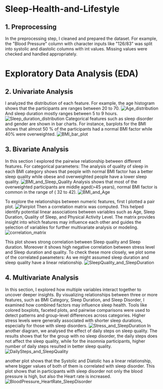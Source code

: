 # Sleep-Health-and-Lifestyle

## 1. Preprocessing
In the preprocessing step, I cleaned and prepared the dataset. For example, the "Blood Pressure" column with character inputs like "126/83" was split into systolic and diastolic columns with int values. Missing values were checked and handled appropriately.

# Exploratory Data Analysis (EDA)
## 2. Univariate Analysis
I analyzed the distribution of each feature. For example, the age histogram shows that the participants are ranges between 20 to 70.
![Age_distribution](images/Age_distribution.png) 
And sleep duration mostly ranges between 5 to 9 hours. 
![Sleep_duration_distribution](images/Sleep_duration_distribution.png) 
Categorical features such as sleep disorder and gender are shown in bar charts. For instance, barplots for the BMI shows that almost 50 % of the participants had a normal BMI factor while 40% were overweighted.
![BMI_bar_plot](images/BMI_bar_plot.png) 


## 3. Bivariate Analysis
In this section I explored the pairwise relationship between different features. 
For categorical parameters: 
The analysis of quality of sleep in each BMI category shows that people with normal BMI factor has a better sleep quality while obese and overweighted people have a lower sleep quality.
![BMI_and_Sleep_Quality](images/BMI_and_Sleep_Quality.png)
Analysis shows that most of the overweighted participants are middle aged(>45 years), normal BMI factor is common in the range of ( 32 to 42).
![BMI_and_Age](images/BMI_and_Age.png) 

To explore the relationships between numeric features, first I plotted a pair plot. 
![Pairplot](images/Pairplot.png) 
Then a correlation matrix was computed. This helped identify potential linear associations between variables such as Age, Sleep Duration, Quality of Sleep, and Physical Activity Level. The matrix provides insight into which features may influence each other and guides the selection of variables for further multivariate analysis or modeling.
![correlation_matrix](images/correlation_matrix.png) 

This plot shows strong correlation between Sleep quality and Sleep duration. Moreover it shows high negative correlation between stress level and Sleep duration and quality. To check these more closely, we plot some of the correlated paeameters:
As we might assumed sleep duration and sleep quality have a linear relationship.
![SleepQuality_and_SleepDuration](images/SleepQuality_and_SleepDuration.png) 

## 4. Multivariate Analysis
In this section, I explored how multiple variables interact together to uncover deeper insights. By visualizing relationships between three or more features, such as BMI Category, Sleep Duration, and Sleep Disorder, I examined how combined factors may influence sleep health. Tools like colored boxplots, faceted plots, and pairwise comparisons were used to detect patterns and group-level differences across categories.
Higher stress levels were generally associated with shorter sleep durations, especially for those with sleep disorders.
![Stress_and_SleepDuration](images/Stress_and_SleepDuration.png)
In another diagram, we analysed the effect of daily steps on sleep quality. The results shows that for the group with no sleep disorder, the daily steps does not affect the sleep quality, while for the insomnia participants, higher number of daily steps resulted in better sleep quality.
![DailySteps_and_SleepQuality](images/DailySteps_and_SleepQuality.png)

another plot shows that the Systolic and Diatolic has a linear relationship, where bigger values of both of them is correlated with sleep disorder. This plot shows that in participants with sleep disorder not only the blood pressure is high, but also the Heart rate is increased.
![BloodPressure_HeartRate_SleepDisorder](images/BloodPressure_HeartRate_SleepDisorder.png)
